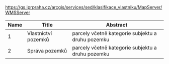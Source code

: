 https://gs.iprpraha.cz/arcgis/services/sed/klasifikace_vlastniku/MapServer/WMSServer

|Name|Title|Abstract|
|--|--|--|
|1|Vlastnictví pozemků|parcely včetně kategorie subjektu a druhu pozemku|
|2|Správa pozemků|parcely včetně kategorie subjektu a druhu pozemku|
